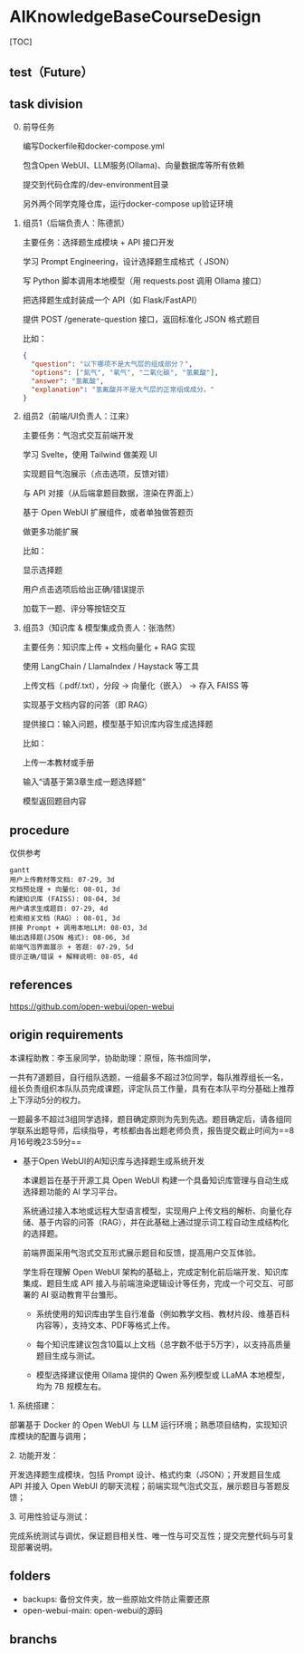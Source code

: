 # AIKnowledgeBaseCourseDesign

[TOC]

## test（Future）

## task division
0. 前导任务
	
	编写Dockerfile和docker-compose.yml
	
	包含Open WebUI、LLM服务(Ollama)、向量数据库等所有依赖
	
	提交到代码仓库的/dev-environment目录
	
	另外两个同学克隆仓库，运行docker-compose up验证环境

1. 组员1（后端负责人：陈德凯）
	
	主要任务：选择题生成模块 + API 接口开发
	
	学习 Prompt Engineering，设计选择题生成格式（ JSON）
	
	写 Python 脚本调用本地模型（用 requests.post 调用 Ollama 接口）
	
	把选择题生成封装成一个 API（如 Flask/FastAPI）
	
	提供 POST /generate-question 接口，返回标准化 JSON 格式题目
	
	比如：
	
	```json
	{
	  "question": "以下哪项不是大气层的组成部分？",
	  "options": ["氮气", "氧气", "二氧化碳", "氢氟酸"],
	  "answer": "氢氟酸",
	  "explanation": "氢氟酸并不是大气层的正常组成成分。"
	}
	```

2. 组员2（前端/UI负责人：江来）
	
	主要任务：气泡式交互前端开发
	
	学习 Svelte，使用 Tailwind 做美观 UI
	
	实现题目气泡展示（点击选项，反馈对错）
	
	与 API 对接（从后端拿题目数据，渲染在界面上）
	
	基于 Open WebUI 扩展组件，或者单独做答题页
	
	做更多功能扩展
	
	比如：
	
	显示选择题
	
	用户点击选项后给出正确/错误提示
	
	加载下一题、评分等按钮交互

3. 组员3（知识库 & 模型集成负责人：张浩然）
	
	主要任务：知识库上传 + 文档向量化 + RAG 实现
	
	使用 LangChain / LlamaIndex / Haystack 等工具
	
	上传文档（.pdf/.txt），分段 -> 向量化（嵌入） -> 存入 FAISS 等
	
	实现基于文档内容的问答（即 RAG）
	
	提供接口：输入问题，模型基于知识库内容生成选择题
	
	比如：
	
	上传一本教材或手册
	
	输入“请基于第3章生成一题选择题”
	
	模型返回题目内容

## procedure
仅供参考
```mermaid
gantt
用户上传教材等文档: 07-29, 3d
文档预处理 + 向量化: 08-01, 3d
构建知识库 (FAISS): 08-04, 3d
用户请求生成题目: 07-29, 4d
检索相关文档（RAG）: 08-01, 3d
拼接 Prompt + 调用本地LLM: 08-03, 3d
输出选择题(JSON 格式): 08-06, 3d
前端气泡界面展示 + 答题: 07-29, 5d
提示正确/错误 + 解释说明: 08-05, 4d
```

## references
https://github.com/open-webui/open-webui

## origin requirements
本课程助教：李玉泉同学，协助助理：原恒，陈书煊同学，

一共有7道题目，自行组队选题，一组最多不超过3位同学，每队推荐组长一名，组长负责组织本队队员完成课题，评定队员工作量，具有在本队平均分基础上推荐上下浮动5分的权力。

一题最多不超过3组同学选择，题目确定原则为先到先选。题目确定后，请各组同学联系出题导师，后续指导，考核都由各出题老师负责，报告提交截止时间为==8月16号晚23:59分==


- 基于Open WebUI的AI知识库与选择题生成系统开发

	本课题旨在基于开源工具 Open WebUI 构建一个具备知识库管理与自动生成选择题功能的 AI 学习平台。

	系统通过接入本地或远程大型语言模型，实现用户上传文档的解析、向量化存储、基于内容的问答（RAG），并在此基础上通过提示词工程自动生成结构化的选择题。

	前端界面采用气泡式交互形式展示题目和反馈，提高用户交互体验。

	学生将在理解 Open WebUI 架构的基础上，完成定制化前后端开发、知识库集成、题目生成 API 接入与前端渲染逻辑设计等任务，完成一个可交互、可部署的 AI 驱动教育平台雏形。

	- 系统使用的知识库由学生自行准备（例如教学文档、教材片段、维基百科内容等），支持文本、PDF等格式上传。
   
	- 每个知识库建议包含10篇以上文档（总字数不低于5万字），以支持高质量题目生成与测试。

 	- 模型选择建议使用 Ollama 提供的 Qwen 系列模型或 LLaMA 本地模型，均为 7B 规模左右。
	
1. 系统搭建：
	
部署基于 Docker 的 Open WebUI 与 LLM 运行环境；熟悉项目结构，实现知识库模块的配置与调用；

2. 功能开发：

开发选择题生成模块，包括 Prompt 设计、格式约束（JSON）；开发题目生成 API 并接入 Open WebUI 的聊天流程；前端实现气泡式交互，展示题目与答题反馈；
		
3. 可用性验证与测试：

完成系统测试与调优，保证题目相关性、唯一性与可交互性；提交完整代码与可复现部署说明。


## folders
- backups: 备份文件夹，放一些原始文件防止需要还原
- open-webui-main: open-webui的源码

## branchs